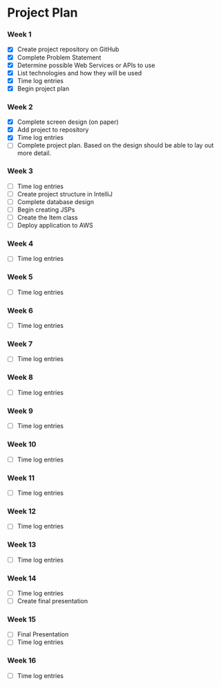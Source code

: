 # Project Plan

### Week 1
- [X] Create project repository on GitHub
- [X] Complete Problem Statement
- [X] Determine possible Web Services or APIs to use
- [X] List technologies and how they will be used
- [X] Time log entries
- [X] Begin project plan

### Week 2
- [X] Complete screen design (on paper)
- [X] Add project to repository
- [X] Time log entries
- [ ] Complete project plan. Based on the design should be able to lay out 
more detail.

### Week 3
- [ ] Time log entries
- [ ] Create project structure in IntelliJ
- [ ] Complete database design
- [ ] Begin creating JSPs
- [ ] Create the Item class
- [ ] Deploy application to AWS

### Week 4
- [ ] Time log entries

### Week 5

- [ ] Time log entries

### Week 6
- [ ] Time log entries

### Week 7
- [ ] Time log entries

### Week 8
- [ ] Time log entries

### Week 9
- [ ] Time log entries

### Week 10
- [ ] Time log entries

### Week 11
- [ ] Time log entries

### Week 12
- [ ] Time log entries

### Week 13
- [ ] Time log entries

### Week 14
- [ ] Time log entries
- [ ] Create final presentation

### Week 15
- [ ] Final Presentation
- [ ] Time log entries

### Week 16
- [ ] Time log entries







